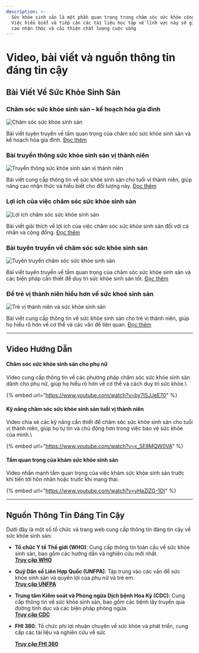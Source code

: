 ```yaml
---
description: >-
  Sức khỏe sinh sản là một phần quan trọng trong chăm sóc sức khỏe cộng đồng.
  Việc hiểu biết và tiếp cận các tài liệu học tập về lĩnh vực này sẽ giúp nâng
  cao nhận thức và cải thiện chất lượng cuộc sống
---
```


# Video, bài viết và nguồn thông tin đáng tin cậy

## Bài Viết Về Sức Khỏe Sinh Sản

### Chăm sóc sức khỏe sinh sản – kế hoạch hóa gia đình

![Chăm sóc sức khỏe sinh sản](https://tse1.mm.bing.net/th?id=OIP.sk43VK8G8ODeWLKlznKzJAHaEK\&pid=Api)

Bài viết tuyên truyền về tầm quan trọng của chăm sóc sức khỏe sinh sản và kế hoạch hóa gia đình. [Đọc thêm](https://trungtamytekesach.vn/tin-tuc/bai-tuyen-truyen-ve-%E2%80%9Ccham-soc-suc-khoe-sinh-san-%E2%80%93-ke-hoach-hoa-gia-dinh%E2%80%9D)

### Bài truyền thông sức khỏe sinh sản vị thành niên

![Truyền thông sức khỏe sinh sản vị thành niên](https://tse3.mm.bing.net/th?id=OIP.sQFzOGvZiyVdgf-Nzi3ICAHaFj\&pid=Api)

Bài viết cung cấp thông tin về sức khỏe sinh sản cho tuổi vị thành niên, giúp nâng cao nhận thức và hiểu biết cho đối tượng này. [Đọc thêm](https://tytphuongphutrung.medinet.gov.vn/chuyen-muc/bai-truyen-thong-suc-khoe-sinh-san-vi-thanh-nien-cmobile11043-156299.aspx)

### Lợi ích của việc chăm sóc sức khỏe sinh sản

![Lợi ích chăm sóc sức khỏe sinh sản](https://tse2.mm.bing.net/th?id=OIP.XgBMni82lHzmd0jBiGbSxQHaF0\&pid=Api)

Bài viết giải thích về lợi ích của việc chăm sóc sức khỏe sinh sản đối với cá nhân và cộng đồng. [Đọc thêm](https://lamdongcdc.vn/quan-ly-nha-nuoc/quan-ly-nha-nuoc-ve-y-te/loi-ich-cua-viec-cham-soc-suc-khoe-sinh-san.html)

### Bài tuyên truyền về chăm sóc sức khỏe sinh sản

![Tuyên truyền chăm sóc sức khỏe sinh sản](https://tse4.mm.bing.net/th?id=OIP.vvEtGIfid3nyanqb91wDyQHaEL\&pid=Api)

Bài viết tuyên truyền về tầm quan trọng của chăm sóc sức khỏe sinh sản và các biện pháp cần thiết để duy trì sức khỏe sinh sản tốt. [Đọc thêm](https://mnatuhiep.edu.vn/tai-nguyen/bai-tuyen-truyen-ve-cham-soc-suc-khoe-sinh-san-lop-nt-d3-.html)

### Để trẻ vị thành niên hiểu hơn về sức khoẻ sinh sản

![Trẻ vị thành niên và sức khỏe sinh sản](https://tse2.mm.bing.net/th?id=OIP.fNi_BfLHPdX3qLJ3Y2s6rgHaBb\&pid=Api)

Bài viết cung cấp thông tin về sức khỏe sinh sản cho trẻ vị thành niên, giúp họ hiểu rõ hơn về cơ thể và các vấn đề liên quan. [Đọc thêm](https://syt.daknong.gov.vn/dan-so-khhgd/de-tre-vi-thanh-nien-hieu-hon-ve-suc-khoe-sinh-san.html)

***

## Video Hướng Dẫn

#### Chăm sóc sức khỏe sinh sản cho phụ nữ

Video cung cấp thông tin về các phương pháp chăm sóc sức khỏe sinh sản dành cho phụ nữ, giúp họ hiểu rõ hơn về cơ thể và cách duy trì sức khỏe.\


{% embed url="https://www.youtube.com/watch?v=by7lSJJeE70" %}

#### Kỹ năng chăm sóc sức khỏe sinh sản tuổi vị thành niên

Video chia sẻ các kỹ năng cần thiết để chăm sóc sức khỏe sinh sản cho tuổi vị thành niên, giúp họ tự tin và chủ động hơn trong việc bảo vệ sức khỏe của mình.\


{% embed url="https://www.youtube.com/watch?v=x_5E9MQW0VA" %}

#### Tầm quan trọng của khám sức khỏe sinh sản

Video nhấn mạnh tầm quan trọng của việc khám sức khỏe sinh sản trước khi tiến tới hôn nhân hoặc trước khi mang thai.

{% embed url="https://www.youtube.com/watch?v=yHaZlZG-1DI" %}

***

## Nguồn Thông Tin Đáng Tin Cậy

Dưới đây là một số tổ chức và trang web cung cấp thông tin đáng tin cậy về sức khỏe sinh sản:

* **Tổ chức Y tế Thế giới (WHO)**: Cung cấp thông tin toàn cầu về sức khỏe sinh sản, bao gồm các hướng dẫn và nghiên cứu mới nhất.\
  [**Truy cập WHO**](https://www.who.int)
* **Quỹ Dân số Liên Hợp Quốc (UNFPA)**: Tập trung vào các vấn đề sức khỏe sinh sản và quyền lợi của phụ nữ và trẻ em.\
  [**Truy cập UNFPA**](https://www.unfpa.org)
* **Trung tâm Kiểm soát và Phòng ngừa Dịch bệnh Hoa Kỳ (CDC)**: Cung cấp thông tin về sức khỏe sinh sản, bao gồm các bệnh lây truyền qua đường tình dục và các biện pháp phòng ngừa.\
  [**Truy cập CDC**](https://www.cdc.gov)
*   **FHI 360**: Tổ chức phi lợi nhuận chuyên về sức khỏe và phát triển, cung cấp các tài liệu và nghiên cứu về sức&#x20;

    [**Truy cập FHI 360**](https://www.fhi360.org)
